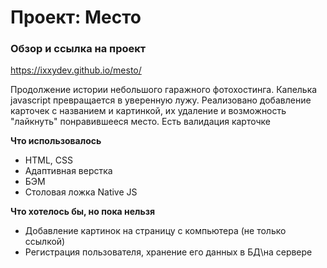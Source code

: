 # Проект: Место

### Обзор и ссылка на проект

https://ixxydev.github.io/mesto/

Продолжение истории небольшого гаражного фотохостинга. Капелька javascript превращается в уверенную лужу. Реализовано добавление карточек с названием и картинкой, их удаление и возможность "лайкнуть" понравившееся место. Есть валидация карточке


**Что использовалось**

* HTML, CSS
* Адаптивная верстка
* БЭМ
* Столовая ложка Native JS


**Что хотелось бы, но пока нельзя**

* Добавление картинок на страницу с компьютера (не только ссылкой)
* Регистрация пользователя, хранение его данных в БД\на сервере
